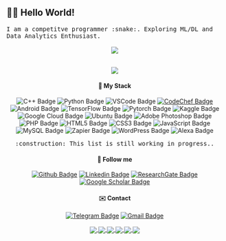 ## :man_technologist: Hello World! 
<samp>
 I am a competitve programmer :snake:. Exploring ML/DL and Data Analytics Enthusiast. 
</samp><br>
   
<center>
  
<div align="center"> <br>
<img src="https://komarev.com/ghpvc/?username=vasugamdha&&style=flat-square" align="center" />
</div>    <br>  

![](https://github-readme-stats.vercel.app/api?username=vasugamdha&show_icons=true&line_height=25&theme=radical)
 

#### :rocket: My Stack

![C++ Badge](https://img.shields.io/badge/-C++-00599C?style=flat&logo=c%2B%2B&logoColor=white)
![Python Badge](https://img.shields.io/badge/-Python-306998?style=flat&logo=python&logoColor=white)
![VSCode Badge](https://img.shields.io/badge/-VSCode-007ACC?style=flat&logo=visual-studio-code&logoColor=white)
<a href="https://www.codechef.com/users/vasu_vg" target="_blank">![CodeChef Badge](https://img.shields.io/badge/-CodeChef-5B4638?style=flat&logo=codechef&logoColor=white)</a>
![Android Badge](https://img.shields.io/badge/-Android-3DDC84?style=flat&logo=android&logoColor=white)
![TensorFlow Badge](https://img.shields.io/badge/-TensorFlow-FF6F00?style=flat&logo=TensorFlow&logoColor=white)
![Pytorch Badge](https://img.shields.io/badge/-Pytorch-EE4C2C?style=flat&logo=Pytorch&logoColor=white)
![Kaggle Badge](https://img.shields.io/badge/-Kaggle-20BEFF?style=flat&logo=kaggle&logoColor=white)
![Google Cloud Badge](https://img.shields.io/badge/-Google%20Cloud-4285F4?style=flat&logo=Google-cloud&logoColor=white)
![Ubuntu Badge](https://img.shields.io/badge/-Ubuntu-E95420?style=flat&logo=ubuntu&logoColor=white)
![Adobe Photoshop Badge](https://img.shields.io/badge/-Photoshop-26C9FF?style=flat&logo=adobe-photoshop&logoColor=white)
![PHP Badge](https://img.shields.io/badge/-PHP-777BB4?style=flat&logo=php&logoColor=white)
![HTML5 Badge](https://img.shields.io/badge/-HTML5-E34F26?style=flat&logo=html5&logoColor=white)
![CSS3 Badge](https://img.shields.io/badge/-CSS3-1572B6?style=flat&logo=css3&logoColor=white)
![JavaScript Badge](https://img.shields.io/badge/-JavaScript-yellow?style=flat&logo=javascript&logoColor=white)
![MySQL Badge](https://img.shields.io/badge/-MySQL-4479A1?style=flat&logo=mysql&logoColor=white)
![Zapier Badge](https://img.shields.io/badge/-Zapier-FF4A00?style=flat&logo=Zapier&logoColor=white)
![WordPress Badge](https://img.shields.io/badge/-WordPress-4479A1?style=flat&logo=wordpress&logoColor=white)
![Alexa Badge](https://img.shields.io/badge/-Amazon%20Alexa-00CAFF?style=flat&logo=amazon-alexa&logoColor=white)

<samp>
 :construction: This list is still working in progress..
</samp>


#### :link: Follow me
<a href="https://github.com/vasugamdha" target="_blank">![Github Badge](https://img.shields.io/badge/-Github-000?style=flat&logo=Github&logoColor=white)</a>
<a href="https://www.linkedin.com/in/vasugamdha/" target="_blank">![Linkedin Badge](https://img.shields.io/badge/-LinkedIn-blue?style=flat&logo=Linkedin&logoColor=white)</a>
<a href="https://www.researchgate.net/profile/Vasu_Gamdha" target="_blank">![ResearchGate Badge](https://img.shields.io/badge/-ResearchGate-E4405F?style=flat&logo=ResearchGate&logoColor=white)</a>
<a href="https://scholar.google.com/citations?user=JPzj38IAAAAJ" target="_blank">![Google Scholar Badge](https://img.shields.io/badge/-Google%20Scholar-4285F4?style=flat&logo=google-scholar&logoColor=white)</a>

#### :envelope: Contact

<a href="https://t.me/vazug" target="_blank">![Telegram Badge](https://img.shields.io/badge/-Telegram-1ca0f1?style=flat&labelColor=1ca0f1&logo=telegram&logoColor=white)</a>
<a href="mailto:vasugamdhaedu@gmail.com" target="_blank">![Gmail Badge](https://img.shields.io/badge/-Gmail-c14438?style=flat&logo=Gmail&logoColor=white)</a>

<a href="https://github.com/vasugamdha/Coursera-Machine-Learning">
  <img align="center" src="https://github-readme-stats.vercel.app/api/pin/?username=vasugamdha&repo=Coursera-Machine-Learning&theme=radical" />
</a>
<a href="https://github.com/vasugamdha/vasugamdha.github.io">
  <img align="center" src="https://github-readme-stats.vercel.app/api/pin/?username=vasugamdha&repo=vasugamdha.github.io&theme=radical" />
</a>
<a href="https://github.com/vasugamdha/ChatApplication">
  <img align="center" src="https://github-readme-stats.vercel.app/api/pin/?username=vasugamdha&repo=ChatApplication&theme=radical" />
</a>
<a href="https://github.com/vasugamdha/python-webCrawler">
  <img align="center" src="https://github-readme-stats.vercel.app/api/pin/?username=vasugamdha&repo=python-webCrawler&theme=radical" />
</a>
<a href="https://github.com/vasugamdha/WCMC-Pracs">
  <img align="center" src="https://github-readme-stats.vercel.app/api/pin/?username=vasugamdha&repo=WCMC-Pracs&theme=radical" />
</a>
<a href="https://github.com/vasugamdha/django-Portfolio">
  <img align="center" src="https://github-readme-stats.vercel.app/api/pin/?username=vasugamdha&repo=django-Portfolio&theme=radical" />
 </a><br>

 </center>
